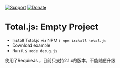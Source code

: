 [![Support](https://www.totaljs.com/img/button-support.png)](https://www.totaljs.com/support/) [![Donate](https://www.totaljs.com/img/button-donate.png)](https://www.totaljs.com/#make-a-donation)

# Total.js: Empty Project

- Install Total.js via NPM `$ npm install total.js`
- Download example
- Run it `$ node debug.js`

使用了RequireJs ，目前只支持2.1.x的版本，不能随便升级